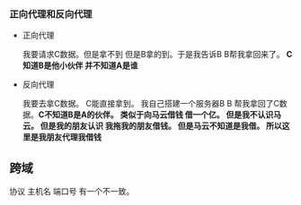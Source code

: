 ### 正向代理和反向代理

* 正向代理

  我要请求C数据。但是拿不到 但是B拿的到。于是我告诉B B帮我拿回来了。 **C知道B是他小伙伴 并不知道A是谁**

* 反向代理

  我要去拿C数据。 C能直接拿到。 我自己搭建一个服务器B  B 帮我拿回了C数据。**C不知道B是A的伙伴。 类似于向马云借钱 借一个亿。 但是我不认识马云。 但是我的朋友认识 我拖我的朋友借钱。 但是马云不知道是我借。 所以这里是我朋友代理我借钱**



## 跨域

协议 主机名 端口号 有一个不一致。



































